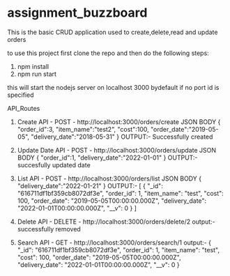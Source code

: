 # assignment_buzzboard
This is the basic CRUD application used to create,delete,read and update orders

to use this project first clone the repo and then do the following steps:

1. npm install
2. npm run start

this will start the nodejs server on localhost 3000 bydefault if no port id is specified

API_Routes

1. Create API - POST - http://localhost:3000/orders/create
   JSON BODY
   {
    "order_id":3,
    "item_name":"test2",
    "cost":100,
    "order_date":"2019-05-05",
    "delivery_date":"2018-05-31"
   }
   OUTPUT:- Successfully created

2. Update Date API - POST - http://localhost:3000/orders/update
   JSON BODY
   {
    "order_id":1,
    "delivery_date":"2022-01-01"
   }
   OUTPUT:- succesfully updated date

3. List API - POST - http://localhost:3000/orders/list
  JSON BODY
  {
    "delivery_date":"2022-01-21"
  }
  OUTPUT:-
  [
    {
        "_id": "616711df1bf359cb8072df3e",
        "order_id": 1,
        "item_name": "test",
        "cost": 100,
        "order_date": "2019-05-05T00:00:00.000Z",
        "delivery_date": "2022-01-01T00:00:00.000Z",
        "__v": 0
    }
  ]
 
4. Delete API - DELETE - http://localhost:3000/orders/delete/2
   output:- successfully removed

5. Search API - GET - http://localhost:3000/orders/search/1
   output:- 
   {
    "_id": "616711df1bf359cb8072df3e",
    "order_id": 1,
    "item_name": "test",
    "cost": 100,
    "order_date": "2019-05-05T00:00:00.000Z",
    "delivery_date": "2022-01-01T00:00:00.000Z",
    "__v": 0
  }
  
  
  
